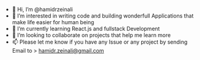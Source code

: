 - 👋 Hi, I’m @hamidrzeinali
- 👀 I’m interested in writing code and building wonderfull Applications that make life easier for human being
- 🌱 I’m currently learning React.js and fullstack Development
- 💞️ I’m looking to collaborate on projects that help me learn more
- 📫 Please let me know if you have any Issue or any project by sending Email to > hamidr.zeinali@gmail.com

<!---
hamidrzeinali/hamidrzeinali is a ✨ special ✨ repository because its `README.md` (this file) appears on your GitHub profile.
You can click the Preview link to take a look at your changes.
--->

